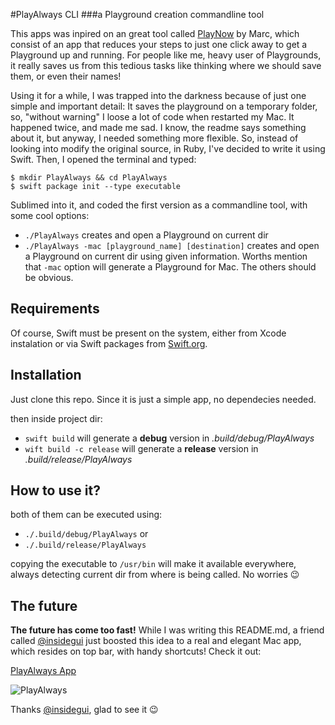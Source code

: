 #PlayAlways CLI
###a Playground creation commandline tool

This apps was inpired on an great tool called [PlayNow](https://github.com/marcboquet/PlayNow) by Marc, which consist of an app that reduces your steps to just one click away to get a Playground up and running. For people like me, heavy user of Playgrounds, it really saves us from this tedious tasks like thinking where we should save them, or even their names!

Using it for a while, I was trapped into the darkness because of just one simple and important detail: It saves the playground on a temporary folder, so, "without warning" I loose a lot of code when restarted my Mac. It happened twice, and made me sad. I know, the readme says something about it, but anyway, I needed something more flexible. So, instead of looking into modify the original source, in Ruby, I've decided to write it using Swift. Then, I opened the terminal and typed:

```
$ mkdir PlayAlways && cd PlayAlways
$ swift package init --type executable

```
Sublimed into it, and coded the first version as a commandline tool, with some cool options:

- `./PlayAlways` creates and open a Playground on current dir
- `./PlayAlways -mac [playground_name] [destination]` creates and open a Playground on current dir using given information. Worths mention that `-mac` option will generate a Playground for Mac. The others should be obvious.

## Requirements

Of course, Swift must be present on the system, either from Xcode instalation or via Swift packages from [Swift.org](Swift.org).

## Installation

Just clone this repo. Since it is just a simple app, no dependecies needed.

then inside project dir:

- `swift build` will generate a **debug** version in _.build/debug/PlayAlways_
- `wift build -c release` will generate a **release** version in _.build/release/PlayAlways_

## How to use it?

both of them can be executed using:

- `./.build/debug/PlayAlways` or
- `./.build/release/PlayAlways`

copying the executable to `/usr/bin` will make it available everywhere, always detecting current dir from where is being called. No worries :wink:

## The future

**The future has come too fast!** While I was writing this README.md, a friend called [@insidegui](https://github.com/insidegui) just boosted this idea to a real and elegant Mac app, which resides on top bar, with handy shortcuts! Check it out:

[PlayAlways App](https://github.com/insidegui/PlayAlways)

![PlayAlways](https://github.com/insidegui/PlayAlways/raw/master/screenshot.png)

Thanks [@insidegui](https://github.com/insidegui), glad to see it :wink:


